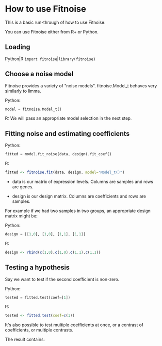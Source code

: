 
How to use Fitnoise
===

This is a basic run-through of how to use Fitnoise.

You can use Fitnoise either from R+ or Python.



Loading
---

Python|R
`import fitnoise`|`library(fitnoise)`


Choose a noise model
---

Fitnoise provides a variety of "noise models". fitnoise.Model_t behaves very similarly to limma.

Python:

```python
model = fitnoise.Model_t()
```

R: We will pass an appropriate model selection in the next step.


Fitting noise and estimating coefficients
---

Python:

```python
fitted = model.fit_noise(data, design).fit_coef()
```

R:
```R
fitted <- fitnoise.fit(data, design, model="Model_t()")
```

* data is our matrix of expression levels. Columns are samples and rows are genes.

* design is our design matrix. Columns are coefficients and rows are samples.

For example if we had two samples in two groups, an appropriate design matrix might be:

Python:

```python
design = [[1,0], [1,0], [1,1], [1,1]]
```

R:

```R
design <- rbind(c(1,0),c(1,0),c(1,1),c(1,1))
```


Testing a hypothesis
---

Say we want to test if the second coefficient is non-zero.

Python:

```python
tested = fitted.test(coef=[1])
```

R:

```R
tested <- fitted.test(coef=c(1))
```

It's also possible to test multiple coefficients at once, or a contrast of coefficients, or multiple contrasts.

The result contains:





